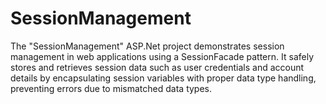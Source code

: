 # SessionManagement
The "SessionManagement" ASP.Net project demonstrates session management in web applications using a SessionFacade pattern. It safely stores and retrieves session data such as user credentials and account details by encapsulating session variables with proper data type handling, preventing errors due to mismatched data types.
